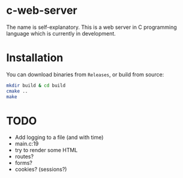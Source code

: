 # c-web-server
The name is self-explanatory. This is a web server in C programming language which is currently in development.

# Installation

You can download binaries from `Releases`, or build from source:

```bash
mkdir build & cd build
cmake ..
make
```

# TODO
- Add logging to a file (and with time)
- main.c:19
- try to render some HTML
- routes?
- forms?
- cookies? (sessions?)